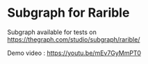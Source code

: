 # Subgraph for Rarible

Subgraph available for tests on https://thegraph.com/studio/subgraph/rarible/

Demo video : https://youtu.be/mEv7GyMmPT0